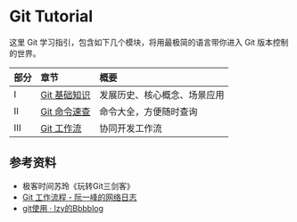 # Git Tutorial

这里 Git 学习指引，包含如下几个模块，将用最极简的语言带你进入 Git 版本控制的世界。

| 部分 | 章节                           | 概要                         |
| :--- | :----------------------------- | :--------------------------- |
| Ⅰ    | [Git 基础知识](Git.md)         | 发展历史、核心概念、场景应用 |
| Ⅱ    | [Git 命令速查](Git命令速查.md) | 命令大全，方便随时查询       |
| Ⅲ    | [Git 工作流](Git工作流.md)     | 协同开发工作流               |



## 参考资料

- 极客时间苏玲《玩转Git三剑客》
- [Git 工作流程 - 阮一峰的网络日志](http://www.ruanyifeng.com/blog/2015/12/git-workflow.html)
- [git使用 · lzy的Bbbblog](https://o0chivas0o.github.io/2018/12/21/git/)

